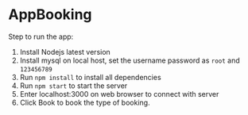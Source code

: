 # AppBooking
Step to run the app:

1. Install Nodejs latest version
2. Install mysql on local host, set the username password as `root` and `123456789`
3. Run `npm install` to install all dependencies
4. Run `npm start` to start the server
5. Enter localhost:3000 on web browser to connect with server
6. Click Book to book the type of booking.
